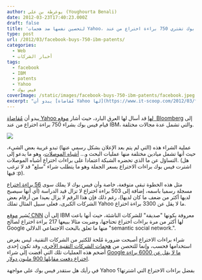 ```yaml
---
author: يوغرطة بن علي (Youghourta Benali)
date: 2012-03-23T17:40:23.000Z
draft: false
title: 'لتحصين نفسها ضد هجمات Yahoo، فيس بوك تشتري 750 براءة اختراع من عند IBM  '
type: post
url: /2012/03/facebook-buys-750-ibm-patents/
categories:
  - Web
  - أخبار الشركات
tags:
  - facebook
  - IBM
  - patents
  - Yahoo
  - فيس بوك
coverImage: /static/images/facebook-buys-750-ibm-patents/facebook.jpeg
excerpt: "يبدو أن [مُقاضاة Yahoo لها](https://www.it-scoop.com/2012/03/facebooks-yahoo-patent-problem-3/) قد أسال لها العرق البارد، حيث أشار [موقع \_Bloomberg](http://www.bloomberg.com/news/2012-03-22/facebook-is-said-to-buy-750-ibm-patents-to-boost-defenses.html) إلى قيام فيس بوك بشراء 750 براءة اختراع من عند IBM، والتي تشمل عدة مجالات مختلفة.\n\n\n\nعملية الشراء هذه (التي لم يتم بعد الإعلان بشكل رسمي عنها)"
---
```

يبدو أن [مُقاضاة Yahoo لها](https://www.it-scoop.com/2012/03/facebooks-yahoo-patent-problem-3/) قد أسال لها العرق البارد، حيث أشار [موقع  Bloomberg](http://www.bloomberg.com/news/2012-03-22/facebook-is-said-to-buy-750-ibm-patents-to-boost-defenses.html) إلى قيام فيس بوك بشراء 750 براءة اختراع من عند IBM، والتي تشمل عدة مجالات مختلفة.

![](/static/images/facebook-buys-750-ibm-patents/facebook.jpeg)

عملية الشراء هذه (التي لم يتم بعد الإعلان بشكل رسمي عنها) تبدو غريبة بعض الشيء، حيث أنها تشمل ميادين مختلفة منها عمليات البحث و... [أشباه الموصلات](http://www.eweek.com/c/a/IT-Management/Facebook-Taps-IBM-for-750-Patents-to-Help-Beat-Back-Legal-Claims-Report-392180/)، وهو ما يدعو إلى التساؤل عن ما الذي تحضره الشبكة اعتمادا على براءات اختراع أشباه الموصلات. (هل اشترت فيس بوك براءات الاختراع بسعر الجملة وهو ما يتطلب شراء "سلع" قد لا ترغب فيها :p).

مثل هذه الخطوة تبقى متوقعة، خاصة وأن فيس بوك لا يملك سوى [56 براءة اختراع](http://edition.cnn.com/2012/03/23/tech/social-media/facebook-ibm-patents/) مسجلة رسميا باسمه، إضافة إلى 503 براءة اختراع لا تزال قيد الدراسة (أي أنها سيصبح لديها أكثر من ضعف ما كان لديها)، رغم ذلك فإن هذا الرقم لا يزال بعيدا من أرقام بعض الشركات الكبرى، فعلى سبيل المثال تملك Yahoo ما لا يقل عن 3300 براءة اختراع.

يُشير [موقع CNN](http://edition.cnn.com/2012/03/23/tech/social-media/facebook-ibm-patents/) إلى أن IBM معروفة بكونها "صديقة" للشركات الناشئة، حيث أنها باعت لها أكثر من مرة براءات اختراع تحتاجها، وضربت مثالا ببيعها 217 براءة اختراع لصالح Google منها ما تعلق بالبحث الاجتماعي الدلالي "semantic social network.".

شراء براءات الاختراع أصبحت ضرورة مُلحة للكثير من الشركات التقنية، ليس بغرض استخدامها فحسب، وإنما للتحصن من [هجمات الشركات التقنية الأخرى](https://www.it-scoop.com/2010/08/paul-allen-sues-11-companies/)، وقد تكون إحدى أضخم هذه العمليات تلك التي أفضت إلى شراء [Google ما لا يقل عن 6000 براءة اختراع دفعت مقابلها 900 مليون دولار](https://www.it-scoop.com/2011/04/google-6000-patents-900-millions/).

في رأيك هل ستقدر فيس بوك على مواجهة Yahoo بفضل براءات الاختراع التي اشترتها؟
